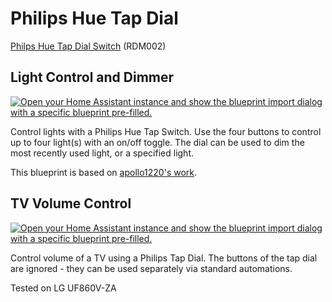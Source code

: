 # Philips Hue Tap Dial

[Philps Hue Tap Dial Switch](https://www.philips-hue.com/en-us/p/hue-tap-dial-switch/046677578800) (RDM002)

## Light Control and Dimmer
[![Open your Home Assistant instance and show the blueprint import dialog with a specific blueprint pre-filled.](https://my.home-assistant.io/badges/blueprint_import.svg)](https://my.home-assistant.io/redirect/blueprint_import/?blueprint_url=https%3A%2F%2Fraw.githubusercontent.com%2Ffholzer%2Fhome-assistant-blueprints%2Fmain%2Fphilips_zigbee_dial.yaml)

Control lights with a Philips Hue Tap Switch.
Use the four buttons to control up to four light(s) with an on/off toggle. The dial can be used to dim the most recently used light, or a specified light.

This blueprint is based on [apollo1220's work](https://github.com/apollo1220/blueprints/blob/main/philips_zigbee_dial.yaml).

## TV Volume Control
[![Open your Home Assistant instance and show the blueprint import dialog with a specific blueprint pre-filled.](https://my.home-assistant.io/badges/blueprint_import.svg)](https://my.home-assistant.io/redirect/blueprint_import/?blueprint_url=https%3A%2F%2Fraw.githubusercontent.com%2Ffholzer%2Fhome-assistant-blueprints%2Fmain%2Fphilips_zigbee_dial_for_tv.yaml)

Control volume of a TV using a Philips Tap Dial.
The buttons of the tap dial are ignored - they can be used separately via standard automations.

Tested on LG UF860V-ZA
